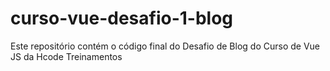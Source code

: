 # curso-vue-desafio-1-blog
Este repositório contém o código final do Desafio de Blog do Curso de Vue JS da Hcode Treinamentos
